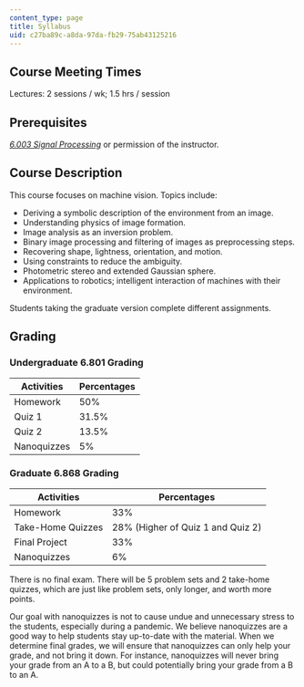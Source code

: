 ```yaml
---
content_type: page
title: Syllabus
uid: c27ba89c-a8da-97da-fb29-75ab43125216
---
```


Course Meeting Times
--------------------

Lectures: 2 sessions / wk; 1.5 hrs / session

Prerequisites
-------------

_[6.003 Signal Processing](/courses/6-003-signals-and-systems-fall-2011/)_ or permission of the instructor. 

Course Description
------------------

This course focuses on machine vision. Topics include:

*   Deriving a symbolic description of the environment from an image.
*   Understanding physics of image formation.
*   Image analysis as an inversion problem.
*   Binary image processing and filtering of images as preprocessing steps.
*   Recovering shape, lightness, orientation, and motion.
*   Using constraints to reduce the ambiguity.
*   Photometric stereo and extended Gaussian sphere.
*   Applications to robotics; intelligent interaction of machines with their environment.

Students taking the graduate version complete different assignments.

Grading
-------

### Undergraduate 6.801 Grading

| Activities | Percentages |
| --- | --- |
| Homework | 50% |
| Quiz 1 | 31.5% |
| Quiz 2 | 13.5% |
| Nanoquizzes | 5% 

### Graduate 6.868 Grading

| Activities | Percentages |
| --- | --- |
| Homework | 33% |
| Take-Home Quizzes | 28% (Higher of Quiz 1 and Quiz 2) |
| Final Project | 33% |
| Nanoquizzes | 6% 

There is no final exam. There will be 5 problem sets and 2 take-home quizzes, which are just like problem sets, only longer, and worth more points.

Our goal with nanoquizzes is not to cause undue and unnecessary stress to the students, especially during a pandemic. We believe nanoquizzes are a good way to help students stay up-to-date with the material. When we determine final grades, we will ensure that nanoquizzes can only help your grade, and not bring it down. For instance, nanoquizzes will never bring your grade from an A to a B, but could potentially bring your grade from a B to an A.